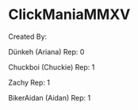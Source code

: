 
# ClickManiaMMXV

Created By: 

Dünkeh (Ariana)
Rep: 0

Chuckboi (Chuckie)
Rep: 1

Zachy
Rep: 1

BikerAidan (Aidan)
Rep: 1
